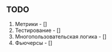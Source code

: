 ## TODO

1. Метрики - []
2. Тестирование - []
3. Многопользовательская логика - []
4. Фьючерсы - []
